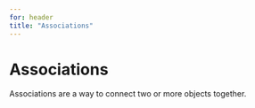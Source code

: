 ```yaml
---
for: header
title: "Associations"
---
```


# Associations

Associations are a way to connect two or more objects together.

